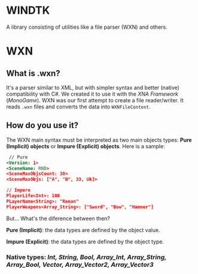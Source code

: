 # WINDTK
A library consisting of utilities like a file parser (WXN) and others.

# WXN
## What is .wxn?
It's a parser similar to XML, but with simpler syntax and better (native) compatibility with C#.
We created it to use it with the _XNA Framework_ (_MonoGame_). WXN was our first attempt to create a file reader/writer. It reads ``.wxn`` files and converts the data into ``WXNFileContent``.

## How do you use it?
The WXN main syntax must be interpreted as two main objects types: __Pure (Implicit) objects__ or  __Impure (Explicit) objects__.
Here is a sample: 
```XML
 // Pure
<Version: 1>
<SceneName: RND>
<SceneMaxObjsCount: 30>
<SceneMaxObjs: ["A", "B", 33, Uk]>

// Impure
PlayerLife<Int>: 100
PLayerName<String>: "Renan"
PlayerWeapons<Array_String>: ["Sword", "Bow", "Hammer"]
```
But... What's the diference between then?

__Pure (Implicit)__: the data types are defined by the object value.

__Impure (Explicit)__: the data types are defined by the object type.

### Native types: _Int, String, Bool, Array_Int, Array_String, Array_Bool, Vector, Array_Vector2, Array_Vector3_
